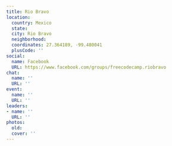 ```yaml
---
title: Rio Bravo
location:
  country: Mexico
  state: 
  city: Rio Bravo
  neighborhood: 
  coordinates: 27.364189, -99.480041
  plusCode: ''
social:
  name: Facebook
  URL: https://www.facebook.com/groups/freecodecamp.riobravo
chat:
  name: ''
  URL: ''
event:
  name: ''
  URL: ''
leaders:
- name: ''
  URL: ''
photos:
  old: 
  cover: ''
---
```

